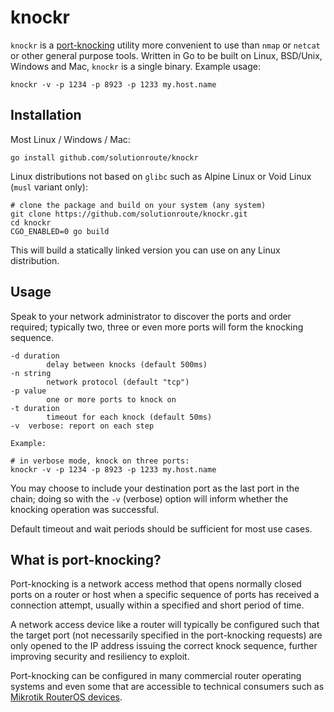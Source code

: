 # knockr

`knockr` is a [port-knocking](https://en.wikipedia.org/wiki/Port_knocking)
utility more convenient to use than `nmap` or `netcat` or other general purpose
tools. Written in Go to be built on Linux, BSD/Unix, Windows and Mac, `knockr`
is a single binary. Example usage:

	knockr -v -p 1234 -p 8923 -p 1233 my.host.name

## Installation

Most Linux / Windows / Mac:

    go install github.com/solutionroute/knockr

Linux distributions not based on `glibc` such as Alpine Linux or
Void Linux (`musl` variant only):

    # clone the package and build on your system (any system) 
    git clone https://github.com/solutionroute/knockr.git
    cd knockr
    CGO_ENABLED=0 go build

This will build a statically linked version you can use on any Linux distribution.

## Usage

Speak to your network administrator to discover the ports and order required;
typically two, three or even more ports will form the knocking sequence.

    -d duration
            delay between knocks (default 500ms)
    -n string
            network protocol (default "tcp")
    -p value
            one or more ports to knock on
    -t duration
            timeout for each knock (default 50ms)
    -v	verbose: report on each step

    Example:

    # in verbose mode, knock on three ports:
    knockr -v -p 1234 -p 8923 -p 1233 my.host.name

You may choose to include your destination port as the last port in the chain;
doing so with the `-v` (verbose) option will inform whether the knocking
operation was successful.

Default timeout and wait periods should be sufficient for most use cases.

## What is port-knocking?

Port-knocking is a network access method that opens normally closed ports on
a router or host when a specific sequence of ports has received a connection
attempt, usually within a specified and short period of time.

A network access device like a router will typically be configured such that
the target port (not necessarily specified in the port-knocking requests) are
only opened to the IP address issuing the correct knock sequence, further
improving security and resiliency to exploit.

Port-knocking can be configured in many commercial router operating systems and
even some that are accessible to technical consumers such as [Mikrotik RouterOS
devices](https://help.mikrotik.com/docs/display/ROS/Port+knocking).

